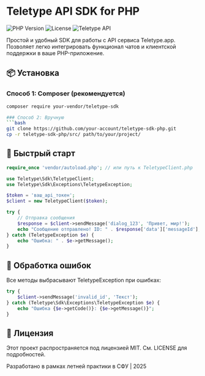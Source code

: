 # Teletype API SDK for PHP

![PHP Version](https://img.shields.io/badge/PHP-7.4%2B-blue.svg)
![License](https://img.shields.io/badge/License-MIT-green.svg)
![Teletype API](https://img.shields.io/badge/API-Teletype.app-orange.svg)

Простой и удобный SDK для работы с API сервиса Teletype.app. Позволяет легко интегрировать функционал чатов и клиентской поддержки в ваше PHP-приложение.

## 📦 Установка

### Способ 1: Composer (рекомендуется)
```bash
composer require your-vendor/teletype-sdk

### Способ 2: Вручную
```bash
git clone https://github.com/your-account/teletype-sdk-php.git
cp -r teletype-sdk-php/src/ path/to/your/project/
```

## 🚀 Быстрый старт
```php
require_once 'vendor/autoload.php'; // или путь к TeletypeClient.php

use Teletype\Sdk\TeletypeClient;
use Teletype\Sdk\Exceptions\TeletypeException;

$token = 'ваш_api_токен';
$client = new TeletypeClient($token);

try {
    // Отправка сообщения
    $response = $client->sendMessage('dialog_123', 'Привет, мир!');
    echo "Сообщение отправлено! ID: " . $response['data']['messageId'];
} catch (TeletypeException $e) {
    echo "Ошибка: " . $e->getMessage();
}
```

## 🚨 Обработка ошибок
Все методы выбрасывают TeletypeException при ошибках:
```php
try {
    $client->sendMessage('invalid_id', 'Текст');
} catch (Teletype\Sdk\Exceptions\TeletypeException $e) {
    echo "Ошибка {$e->getCode()}: {$e->getMessage()}";
}
```
## 📝 Лицензия
Этот проект распространяется под лицензией MIT. См. LICENSE для подробностей.

Разработано в рамках летней практики в СФУ | 2025
